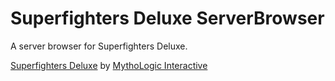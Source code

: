 # Superfighters Deluxe ServerBrowser

A server browser for Superfighters Deluxe.

[Superfighters Deluxe](https://mythologicinteractive.com/SuperfightersDeluxe) by [MythoLogic Interactive](https://mythologicinteractive.com/)
